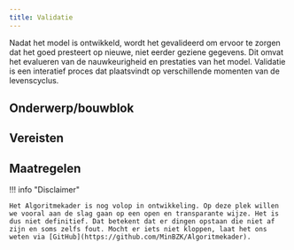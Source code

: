 ```yaml
--- 
title: Validatie
---
```


Nadat het model is ontwikkeld, wordt het gevalideerd om ervoor te zorgen dat het goed presteert op nieuwe, niet eerder geziene gegevens. Dit omvat het evalueren van de nauwkeurigheid en prestaties van het model. Validatie is een interatief proces dat plaatsvindt op verschillende momenten van de levenscyclus.

## Onderwerp/bouwblok

## Vereisten

## Maatregelen

<!-- list levenscyclus/validatie -->

!!! info "Disclaimer"

    Het Algoritmekader is nog volop in ontwikkeling. Op deze plek willen we vooral aan de slag gaan op een open en transparante wijze. Het is dus niet definitief. Dat betekent dat er dingen opstaan die niet af zijn en soms zelfs fout. Mocht er iets niet kloppen, laat het ons weten via [GitHub](https://github.com/MinBZK/Algoritmekader).
